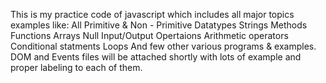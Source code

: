 This is my practice code of javascript which includes all major topics examples like: 
All Primitive & Non - Primitive Datatypes 
Strings
Methods 
Functions 
Arrays
Null
Input/Output Opertaions 
Arithmetic operators 
Conditional statments 
Loops
And few other various programs & examples.
DOM and Events files will be attached shortly with lots of example and proper labeling to each of them. 
